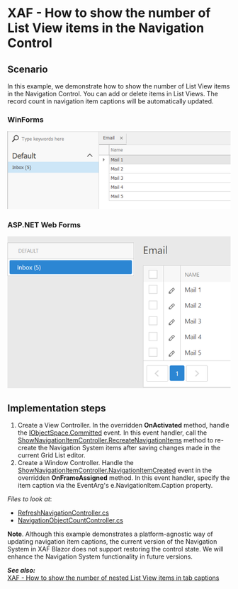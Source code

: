 # XAF - How to show the number of List View items in the Navigation Control

## Scenario
In this example, we demonstrate how to show the number of List View items in the Navigation Control. You can add or delete items in List Views. The record count in navigation item captions will be automatically updated. 

### WinForms

<img src="./media/example-win.png" width="600">

### ASP.NET Web Forms

<img src="./media/example-web.png" width="600">

## Implementation steps

1. Create a View Controller. In the overridden **OnActivated** method, handle the [IObjectSpace.Committed](https://docs.devexpress.com/eXpressAppFramework/DevExpress.ExpressApp.IObjectSpace.Committed) event. In this event handler, call the [ShowNavigationItemController.RecreateNavigationItems](https://docs.devexpress.com/eXpressAppFramework/DevExpress.ExpressApp.SystemModule.ShowNavigationItemController.RecreateNavigationItems) method to re-create the Navigation System items after saving changes made in the current Grid List editor.
2. Create a Window Controller. Handle the [ShowNavigationItemController.NavigationItemCreated](https://docs.devexpress.com/eXpressAppFramework/DevExpress.ExpressApp.SystemModule.ShowNavigationItemController.NavigationItemCreated) event in the overridden **OnFrameAssigned** method. In this event handler, specify the item caption via the EventArg's e.NavigationItem.Caption property.

<!-- default file list --> 
*Files to look at*:
* [RefreshNavigationController.cs](./ItemCount/Module/CS/ItemCount.Module/Controllers/RefreshNavigationController.cs) 
* [NavigationObjectCountController.cs](./ItemCount/Module/CS/ItemCount.Module/Controllers/NavigationObjectCountController.cs) 
<!-- default file list end -->

**Note**. Although this example demonstrates a platform-agnostic way of updating navigation item captions, the current version of the Navigation System in XAF Blazor does not support restoring the control state. We will enhance the Navigation System functionality in future versions.

***See also:***  
[XAF - How to show the number of nested List View items in tab captions](https://github.com/DevExpress-Examples/XAF-How-to-show-the-number-of-nested-list-views-items-in-tab-captions)
